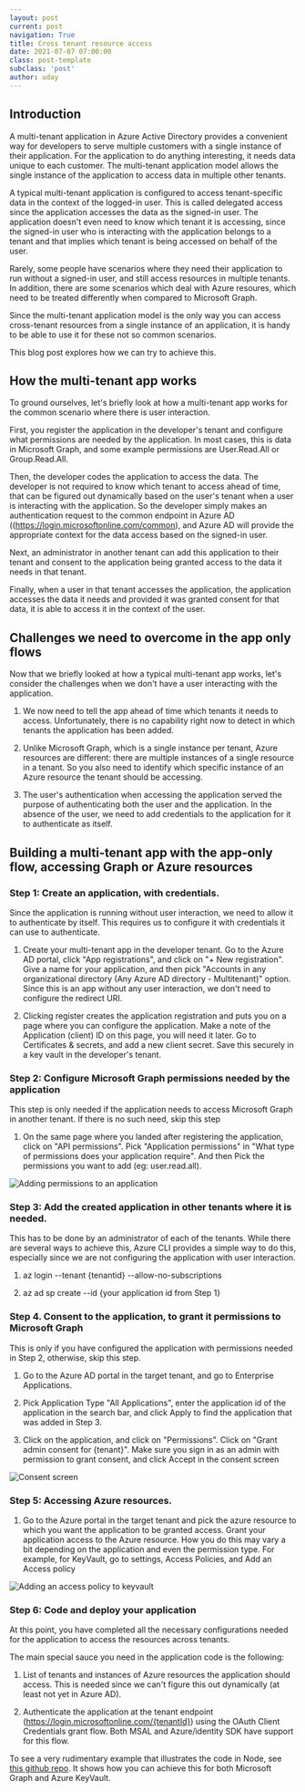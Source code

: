 ```yaml
---
layout: post
current: post
navigation: True
title: Cross tenant resource access
date: 2021-07-07 07:00:00
class: post-template
subclass: 'post'
author: uday
---
```


## Introduction

A multi-tenant application in Azure Active Directory provides a convenient way for developers to serve multiple customers with a single instance of their application. For the application to do anything interesting, it needs data unique to each customer. The multi-tenant application model allows the single instance of the application to access data in multiple other tenants.

A typical multi-tenant application is configured to access tenant-specific data in the context of the logged-in user. This is called delegated access since the application accesses the data as the signed-in user. The application doesn't even need to know which tenant it is accessing, since the signed-in user who is interacting with the application belongs to a tenant and that implies which tenant is being accessed on behalf of the user. 

Rarely, some people have scenarios where they need their application to run without a signed-in user, and still access resources in multiple tenants. In addition, there are some scenarios which deal with Azure resoures, which need to be treated differently when compared to Microsoft Graph.

Since the multi-tenant application model is the only way you can access cross-tenant resources from a single instance of an application, it is handy to be able to use it for these not so common scenarios.

This blog post explores how we can try to achieve this.

## How the multi-tenant app works
To ground ourselves, let's briefly look at how a multi-tenant app works for the common scenario where there is user interaction.

First, you register the application in the developer's tenant and configure what permissions are needed by the application. In most cases, this is data in Microsoft Graph, and some example permissions are User.Read.All or Group.Read.All.

Then, the developer codes the application to access the data. The developer is not required to know which tenant to access ahead of time, that can be figured out dynamically based on the user's tenant when a user is interacting with the application. So the developer simply makes an authentication request to the common endpoint in Azure AD ((https://login.microsoftonline.com/common), and Azure AD will provide the appropriate context for the data access based on the signed-in user.

Next, an administrator in another tenant can add this application to their tenant and consent to the application being granted access to the data it needs in that tenant. 

Finally, when a user in that tenant accesses the application, the application accesses the data it needs and provided it was granted consent for that data, it is able to access it in the context of the user.

## Challenges we need to overcome in the app only flows

Now that we briefly looked at how a typical multi-tenant app works, let's consider the challenges when we don't have a user interacting with the application.

1. We now need to tell the app ahead of time which tenants it needs to access. Unfortunately, there is no capability right now to detect in which tenants the application has been added.

2. Unlike Microsoft Graph, which is a single instance per tenant, Azure resources are different: there are multiple instances of a single resource in a tenant. So you also need to identify which specific instance of an Azure resource the tenant should be accessing.

3. The user's authentication when accessing the application served the purpose of authenticating both the user and the application. In the absence of the user, we need to add credentials to the application for it to authenticate as itself.

## Building a multi-tenant app with the app-only flow, accessing Graph or Azure resources


### Step 1: Create an application, with credentials.

Since the application is running without user interaction, we need to allow it to authenticate by itself. This requires us to configure it with credentials it can use to authenticate. 

1. Create your multi-tenant app in the developer tenant. Go to the Azure AD portal, click "App registrations", and click on "+ New registration".  Give a name for your application, and then pick "Accounts in any organizational directory (Any Azure AD directory - Multitenant)" option. Since this is an app without any user interaction, we don't need to configure the redirect URI.

2. Clicking register creates the application registration and puts you on a page where you can configure the application. Make a note of the Application (client) ID on this page, you will need it later. Go to Certificates & secrets, and add a new client secret. Save this securely in a key vault in the developer's tenant.


### Step 2: Configure Microsoft Graph permissions needed by the application
This step is only needed if the application needs to access Microsoft Graph in another tenant. If there is no such need, skip this step

1. On the same page where you landed after registering the application, click on "API permissions". Pick "Application permissions" in "What type of permissions does your application require". And then Pick the permissions you want to add (eg: user.read.all).

![Adding permissions to an application](/images/apppermission.png)


### Step 3: Add the created application in other tenants where it is needed. 

This has to be done by an administrator of each of the tenants. While there are several ways to achieve this, Azure CLI provides a simple way to do this, especially since we are not configuring the application with user interaction.

1. az login --tenant {tenantid} --allow-no-subscriptions

2. az ad sp create --id {your application id from Step 1}

### Step 4. Consent to the application, to grant it permissions to Microsoft Graph

This is only if you have configured the application with permissions needed in Step 2, otherwise, skip this step.

1. Go to the Azure AD portal in the target tenant, and go to Enterprise Applications.

2. Pick Application Type "All Applications", enter the application id of the application in the search bar, and click Apply to find the application that was added in Step 3.

3. Click on the application, and click on "Permissions". Click on "Grant admin consent for {tenant}". Make sure you sign in as an admin with permission to grant consent, and click Accept in the consent screen

![Consent screen](/images/consent.png)


### Step 5: Accessing Azure resources. 

1. Go to the Azure portal in the target tenant and pick the azure resource to which you want the application to be granted access. Grant your application access to the Azure resource. How you do this may vary a bit depending on the application and even the permission type. For example, for KeyVault, go to settings, Access Policies, and Add an Access policy

![Adding an access policy to keyvault](/images/keyvaultpolicy.png)


### Step 6: Code and deploy your application
At this point, you have completed all the necessary configurations needed for the application to access the resources across tenants. 

The main special sauce you need in the application code is the following:

1. List of tenants and instances of Azure resources the application should access. This is needed since we can't figure this out dynamically (at least not yet in Azure AD).

2. Authenticate the application at the tenant endpoint (https://login.microsoftonline.com/{tenantId}) using the OAuth Client Credentials grant flow. Both MSAL and Azure/identity SDK have support for this flow. 

To see a very rudimentary example that illustrates the code in Node, see [this github repo](https://github.com/udayxhegde/multitenant-daemonapp-node). It shows how you can achieve this for both Microsoft Graph and Azure KeyVault.


